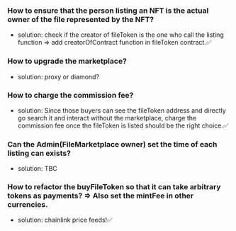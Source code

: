 ### How to ensure that the person listing an NFT is the actual owner of the file represented by the NFT?

- solution: check if the creator of fileToken is the one who call the listing function => add creatorOfContract function in fileToken contract.✅

### How to upgrade the marketplace?

- solution: proxy or diamond?

### How to charge the commission fee?

- solution: Since those buyers can see the fileToken address and directly go search it and interact without the marketplace, charge the commission fee once the fileToken is listed should be the right choice.✅

### Can the Admin(FileMarketplace owner) set the time of each listing can exists?

- solution: TBC

### How to refactor the buyFileToken so that it can take arbitrary tokens as payments? => Also set the mintFee in other currencies.

- solution: chainlink price feeds!✅
